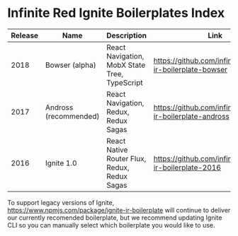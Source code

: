 # Infinite Red Ignite Boilerplates Index

| Release | Name | Description | Link |
|---------|------|-------------|------|
| 2018 | Bowser (alpha)         | React Navigation, MobX State Tree, TypeScript | https://github.com/infinitered/ignite-ir-boilerplate-bowser   |
| 2017 | Andross (recommended)  | React Navigation, Redux, Redux Sagas          | https://github.com/infinitered/ignite-ir-boilerplate-andross  |
| 2016 | Ignite 1.0 | React Native Router Flux, Redux, Redux Sagas | https://github.com/infinitered/ignite-ir-boilerplate-2016 |

To support legacy versions of Ignite, https://www.npmjs.com/package/ignite-ir-boilerplate will continue to deliver our currently recomended boilerplate, but we recommend updating Ignite CLI so you can manually select which boilerplate you would like to use.
